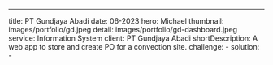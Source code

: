 ---
title: PT Gundjaya Abadi
date: 06-2023
hero: Michael
thumbnail: images/portfolio/gd.jpeg
detail: images/portfolio/gd-dashboard.jpeg
service: Information System
client: PT Gundjaya Abadi
shortDescription: A web app to store and create PO for a convection site.
challenge: -
solution: -